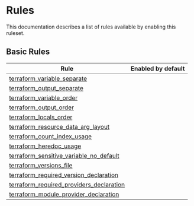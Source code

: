 # Rules

This documentation describes a list of rules available by enabling this ruleset.

## Basic Rules

| Rule                                                                                          |Enabled by default|
|-----------------------------------------------------------------------------------------------| --- |
| [terraform_variable_separate](rules/terraform_variable_separate.md)                           ||
| [terraform_output_separate](rules/terraform_output_separate.md)                               ||
| [terraform_variable_order](rules/terraform_variable_order.md)                                 ||
| [terraform_output_order](rules/terraform_output_order.md)                                     ||
| [terraform_locals_order](rules/terraform_locals_order.md)                                     ||
| [terraform_resource_data_arg_layout](rules/terraform_resource_data_arg_layout.md)             ||
| [terraform_count_index_usage](rules/terraform_count_index_usage.md)                           ||
| [terraform_heredoc_usage](rules/terraform_heredoc_usage.md)                                   ||
| [terraform_sensitive_variable_no_default](rules/terraform_sensitive_variable_no_default.md)   ||
| [terraform_versions_file](rules/terraform_versions_file.md)                                   ||
| [terraform_required_version_declaration](rules/terraform_required_version_declaration.md)     ||
| [terraform_required_providers_declaration](rules/terraform_required_providers_declaration.md) ||
| [terraform_module_provider_declaration](rules/terraform_module_provider_declaration.md) ||